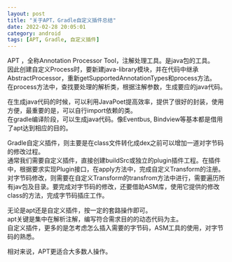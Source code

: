 ```yaml
---
layout: post
title: "关于APT，Gradle自定义插件总结"
date: 2022-02-28 20:05:01
category: android
tags: [APT, Gradle, 自定义插件]
---
```


APT ，全称Annotation Processor Tool，注解处理工具。是java包的工具。  
因此创建自定义Process时，要新建java-library模块，并在代码中继承AbstractProcessor，重新getSupportedAnnotationTypes和process方法。  
在process方法中，查找要处理的解析类，根据注解参数，生成要应的java代码。  

在生成java代码的时候，可以利用JavaPoet提高效率，提供了很好的封装，使用方便，最重要的是，可以自行import依赖的类。  
在gradle编译阶段，可以生成java代码。像Eventbus, Bindview等基本都是借用了apt达到相应的目的。  


Gradle自定义插件，则主要是在class文件转化成dex之前可以增加一道对字节码的修改过程。  
通常我们需要自定义插件，直接创建buildSrc或独立的plugin插件工程。在插件中，根据要求实现Plugin接口，在apply方法中，完成自定义Transform的注册。  
对字节码修改，则需要在自定义Transform的transfrom方法中进行，需要遍历所有jav包及目录。要完成对字节码的修改，还要借助ASM库，使用它提供的修改class的方法，完成字节码插庄工作。  


无论是apt还是自定义插件，按一定的套路操作即可。  
apt关键是集中在解析注解，编写符合需求目的的动态代码为主。  
自定义插件，更多的是怎考虑怎么插入需要的字节码，ASM工具的使用，对字节码的熟悉。  

相对来说，APT更适合大多数人操作。  

